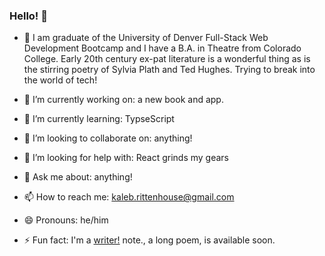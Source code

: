 ### Hello! 👋

- :notebook: I am graduate of the University of Denver Full-Stack Web Development Bootcamp and I have a B.A. in Theatre from Colorado College. Early 20th century ex-pat literature is a wonderful thing as is the stirring poetry of Sylvia Plath and Ted Hughes. Trying to break into the world of tech!

- 🔭 I’m currently working on: a new book and app.
- 🌱 I’m currently learning: TypseScript 
- 👯 I’m looking to collaborate on: anything!
- 🤔 I’m looking for help with: React grinds my gears
- 💬 Ask me about: anything!
- 📫 How to reach me: kaleb.rittenhouse@gmail.com
- 😄 Pronouns: he/him
- ⚡ Fun fact: I'm a [writer!](https://www.amazon.com/stores/author/B007WK9MNC/allbooks?ingress=0&visitId=c19acc75-2cd7-4830-bc66-75043bdd0dc9&store_ref=ap_rdr&ref_=ap_rdr) note., a long poem, is available soon.
